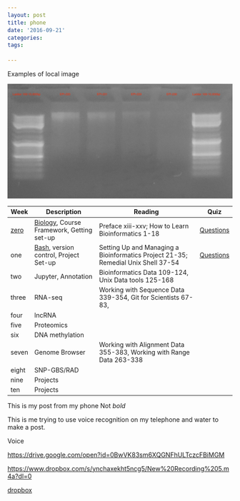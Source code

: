 ```yaml
---
layout: post
title: phone
date: '2016-09-21'
categories: 
tags: 

---
```


Examples of local image





![test](https://github.com/hputnam/project_juvenile_geoduck_OA/blob/master/Sample_Processing/Gels/20161003_DNA_Gel_2.jpeg?raw=true)









| Week | Description | Reading |  Quiz
| ------ | ----------- | ------ | ----------- |
| [zero](http://sr320.github.io/course-fish546-2016/00-Notes/)   | [Biology](https://github.com/sr320/course-fish546-2016/blob/master/00-Notes/BioInfo_Intro.pdf), Course Framework, Getting set-up   |  Preface xiii-xxv; How to Learn Bioinformatics 1-18 | [Questions](https://github.com/sr320/course-fish546-2016/issues?utf8=%E2%9C%93&q=is%3Aissue%20label%3Aquiz%20milestone%3A%22Week%200%22%20)
| one   | [Bash](https://github.com/sr320/course-fish546-2016/blob/master/01-Notes/Tutorials/Navigating-commandline.md), version control, Project Set-up |  Setting Up and Managing a Bioinformatics Project 21-35; Remedial Unix Shell 37-54 |  [Questions](https://github.com/sr320/course-fish546-2016/issues?utf8=%E2%9C%93&q=is%3Aissue%20label%3Aquiz%20milestone%3A%22Week%201%22%20)
| two | Jupyter, Annotation  | Bioinformatics Data 109-124, Unix Data tools 125-168
| three   | RNA-seq  | Working with Sequence Data 339-354, Git for Scientists 67-83, 
| four  | lncRNA  | 
| five | Proteomics  | 
| six   | DNA methylation  |
| seven   | Genome Browser  |  Working with Alignment Data 355-383, Working with Range Data 263-338
| eight | SNP-GBS/RAD  |
| nine   | Projects  |
| ten  | Projects  |






This is my post from my phone 
Not
*bold*

This is me trying to use voice recognition on my telephone and water to make a post.

Voice

https://drive.google.com/open?id=0BwVK83sm6XQGNFhULTczcFBiMGM

https://www.dropbox.com/s/ynchaxekht5ncg5/New%20Recording%205.m4a?dl=0

[dropbox](https://www.dropbox.com/s/ynchaxekht5ncg5/New%20Recording%205.m4a?dl=0)


